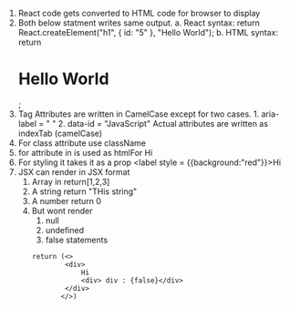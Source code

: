 1. React code gets converted to HTML code for browser to display
2. Both below statment writes same output.
   a. React syntax:
   return React.createElement("h1", { id: "5" }, "Hello World");
   b. HTML syntax:
   return <h1 id="5">Hello World</h1>;
3. Tag Attributes are written in CamelCase except for two cases. 1. aria-label = " " 2. data-id = "JavaScript"
   Actual attributes are written as indexTab (camelCase)
4. For class attribute use className
5. for attribute in <label> is used as htmlFor
   <label htmlFor = "id">Hi</label>
6. For styling it takes it as a prop
   <label style = {{background:"red"}}>Hi</label>
7. JSX can render in JSX format
   1. Array in return[1,2,3]
   2. A string return "THis string"
   3. A number return 0
   4. But wont render
      1. null
      2. undefined
      3. false statements
      ```
      return (<>
              <div>
                  Hi
                  <div> div : {false}</div>
              </div>
             </>)
      ```

